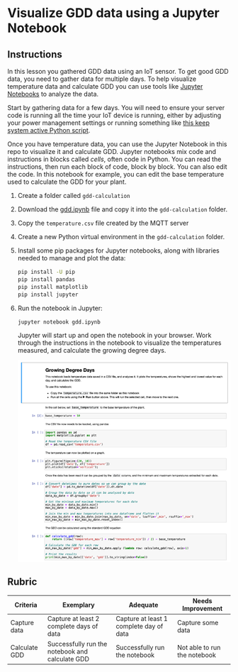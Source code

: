 # Visualize GDD data using a Jupyter Notebook

## Instructions

In this lesson you gathered GDD data using an IoT sensor. To get good GDD data, you need to gather data for multiple days. To help visualize temperature data and calculate GDD you can use tools like [Jupyter Notebooks](https://jupyter.org) to analyze the data.

Start by gathering data for a few days. You will need to ensure your server code is running all the time your IoT device is running, either by adjusting your power management settings or running something like [this keep system active Python script](https://github.com/jaqsparow/keep-system-active).

Once you have temperature data, you can use the Jupyter Notebook in this repo to visualize it and calculate GDD. Jupyter notebooks mix code and instructions in blocks called *cells*, often code in Python. You can read the instructions, then run each block of code, block by block. You can also edit the code. In this notebook for example, you can edit the base temperature used to calculate the GDD for your plant.

1. Create a folder called `gdd-calculation`

1. Download the [gdd.ipynb](./code-notebook/gdd.ipynb) file and copy it into the `gdd-calculation` folder.

1. Copy the `temperature.csv` file created by the MQTT server

1. Create a new Python virtual environment in the `gdd-calculation` folder.

1. Install some pip packages for Jupyter notebooks, along with libraries needed to manage and plot the data:

    ```sh
    pip install -U pip
    pip install pandas
    pip install matplotlib
    pip install jupyter
    ```

1. Run the notebook in Jupyter:

    ```sh
    jupyter notebook gdd.ipynb
    ```

    Jupyter will start up and open the notebook in your browser. Work through the instructions in the notebook to visualize the temperatures measured, and calculate the growing degree days.

    ![The jupyter notebook](../../../images/gdd-jupyter-notebook.png)

## Rubric

| Criteria | Exemplary | Adequate | Needs Improvement |
| -------- | --------- | -------- | ----------------- |
| Capture data | Capture at least 2 complete days of data | Capture at least 1 complete day of data | Capture some data |
| Calculate GDD | Successfully run the notebook and calculate GDD | Successfully run the notebook | Not able to run the notebook |
